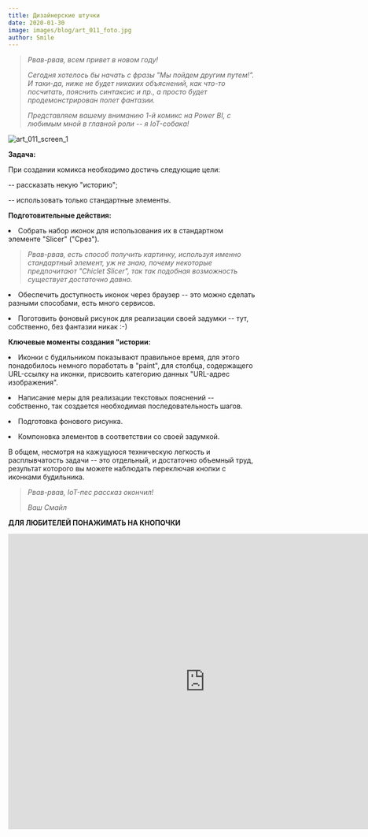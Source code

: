 ```yaml
---
title: Дизайнерские штучки
date: 2020-01-30
image: images/blog/art_011_foto.jpg
author: Smile
---
```


> *Рвав-рвав, всем привет в новом году!*
>
> *Сегодня хотелось бы начать с фразы "Мы пойдем другим путем!". И таки-да, ниже не будет никаких объяснений, как что-то посчитать, пояснить синтаксис и пр., а просто будет продемонстрирован полет фантазии.*
>
> *Представляем вашему вниманию 1-й комикс на Power BI, с любимым мной в главной роли -- я IoT-собака!*

![art_011_screen_1](https://kkadikin.ru/images/blog/art_011_screen_1.jpg)


**Задача:**

При создании комикса необходимо достичь следующие цели:

-- рассказать некую "историю";

-- использовать только стандартные элементы.


**Подготовительные действия:**

**<li>** Собрать набор иконок для использования их в стандартном элементе "Slicer" ("Срез").

> *Рвав-рвав, есть способ получить картинку, используя именно стандартный элемент, уж не знаю, почему некоторые предпочитают "Chiclet Slicer", так так подобная возможность существует достаточно давно.*

**<li>** Обеспечить доступность иконок через браузер -- это можно сделать разными способами, есть много сервисов.

**<li>** Поготовить фоновый рисунок для реализации своей задумки -- тут, собственно, без фантазии никак :-)


**Ключевые моменты cоздания "истории:**

**<li>** Иконки с будильником показывают правильное время, для этого понадобилось немного поработать в "paint", для столбца, содержащего URL-ссылку на иконки, присвоить категорию данных "URL-адрес изображения".

**<li>** Написание меры для реализации текстовых пояснений -- собственно, так создается необходимая последовательность шагов.

**<li>** Подготовка фонового рисунка.

**<li>** Компоновка элементов в соответствии со своей задумкой.

В общем, несмотря на кажущуюся техническую легкость и расплывчатость задачи -- это отдельный, и достаточно объемный труд, результат которого вы можете наблюдать переключая кнопки с иконками будильника.

> *Рвав-рвав, IoT-пес рассказ окончил!*
>
> *Ваш Смайл*


**ДЛЯ ЛЮБИТЕЛЕЙ ПОНАЖИМАТЬ НА КНОПОЧКИ**

<iframe width="800" height="600" src="https://app.powerbi.com/view?r=eyJrIjoiNDcyNzY5ZjMtYzUxZC00YmUwLThlOTMtNjgwYWE2NGM4YThmIiwidCI6IjE4YjFiOTZhLTk0MTQtNDE3MC1iNmNhLTZkODU3NTJlNTZmOCIsImMiOjZ9" frameborder="0" allowFullScreen="true"></iframe>